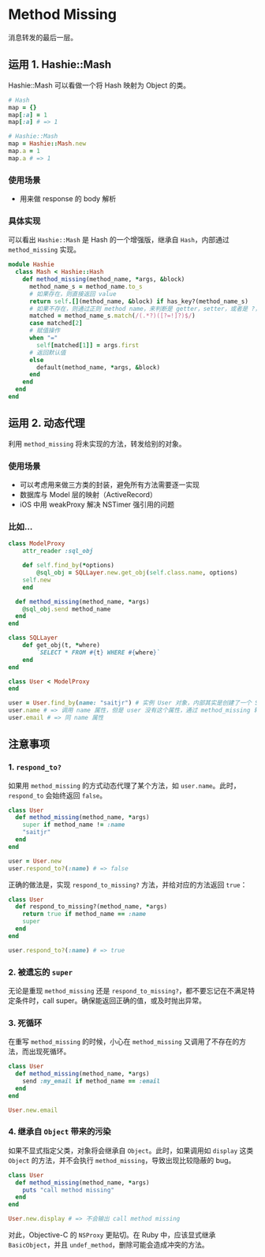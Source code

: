 # Method Missing

消息转发的最后一层。

## 运用 1. Hashie::Mash

Hashie::Mash 可以看做一个将 Hash 映射为 Object 的类。

```ruby
# Hash
map = {}
map[:a] = 1
map[:a] # => 1

# Hashie::Mash
map = Hashie::Mash.new
map.a = 1
map.a # => 1
```

### 使用场景

- 用来做 response 的 body 解析

### 具体实现

可以看出 `Hashie::Mash` 是 Hash 的一个增强版，继承自 `Hash`，内部通过 `method_missing` 实现。

```ruby
module Hashie
  class Mash < Hashie::Hash
    def method_missing(method_name, *args, &block)
      method_name_s = method_name.to_s
      # 如果存在，则直接返回 value
      return self.[](method_name, &block) if has_key?(method_name_s)
      # 如果不存在，则通过正则 method name，来判断是 getter，setter，或者是 ?，! 等
      matched = method_name_s.match(/(.*?)([?=!]?)$/)
      case matched[2]
      # 赋值操作
      when "="
        self[matched[1]] = args.first
      # 返回默认值
      else
        default(method_name, *args, &block)
      end
    end
  end
end
```

## 运用 2. 动态代理

利用 `method_missing` 将未实现的方法，转发给别的对象。

### 使用场景

- 可以考虑用来做三方类的封装，避免所有方法需要逐一实现
- 数据库与 Model 层的映射（ActiveRecord）
- iOS 中用 weakProxy 解决 NSTimer 强引用的问题

### 比如...

```ruby
class ModelProxy
	attr_reader :sql_obj

	def self.find_by(*options)
		@sql_obj = SQLLayer.new.get_obj(self.class.name, options)
    self.new
	end

  def method_missing(method_name, *args)
    @sql_obj.send method_name
  end
end

class SQLLayer
	def get_obj(t, *where)
		`SELECT * FROM #{t} WHERE #{where}`
	end
end

class User < ModelProxy
end

user = User.find_by(name: "saitjr") # 实例 User 对象，内部其实是创建了一个 SQL 的对象
user.name # => 调用 name 属性，但是 user 没有这个属性，通过 method_missing 转发给 SQL 对象处理
user.email # => 同 name 属性

```

## 注意事项

### 1. `respond_to?`

如果用 `method_missing` 的方式动态代理了某个方法，如 `user.name`。此时，`respond_to` 会始终返回 `false`。

```ruby
class User
  def method_missing(method_name, *args)
    super if method_name != :name
    "saitjr"
  end
end

user = User.new
user.respond_to?(:name) # => false
```

正确的做法是，实现 `respond_to_missing?` 方法，并给对应的方法返回 `true`：

```ruby
class User
  def respond_to_missing?(method_name, *args)
  	return true if method_name == :name
    super
  end
end

user.respond_to?(:name) # => true
```

### 2. 被遗忘的 `super`

无论是重现 `method_missing` 还是 `respond_to_missing?`，都不要忘记在不满足特定条件时，call super。确保能返回正确的值，或及时抛出异常。

### 3. 死循环

在重写 `method_missing` 的时候，小心在 `method_missing` 又调用了不存在的方法，而出现死循环。

```ruby
class User
  def method_missing(method_name, *args)
    send :my_email if method_name == :email
  end
end

User.new.email
```

### 4. 继承自 `Object` 带来的污染

如果不显式指定父类，对象将会继承自 `Object`。此时，如果调用如 `display` 这类 `Object` 的方法，并不会执行 `method_missing`，导致出现比较隐蔽的 bug。

```ruby
class User
  def method_missing(method_name, *args)
    puts "call method missing"
  end
end

User.new.display # => 不会输出 call method missing
```

对此，Objective-C 的 `NSProxy` 更贴切。在 Ruby 中，应该显式继承 `BasicObject`，并且 `undef_method`，删除可能会造成冲突的方法。
